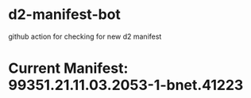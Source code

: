 # d2-manifest-bot
github action for checking for new d2 manifest

# Current Manifest: 99351.21.11.03.2053-1-bnet.41223